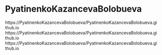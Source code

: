 # PyatinenkoKazancevaBolobueva
https://PyatinenkoKazancevaBolobueva/PyatinenkoKazancevaBolobueva.github.io
https://PyatinenkoKazancevaBolobueva/PyatinenkoKazancevaBolobueva.github.io
https://PyatinenkoKazancevaBolobueva/PyatinenkoKazancevaBolobueva.github.io
